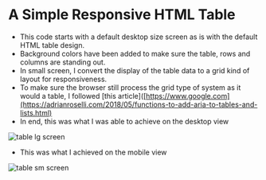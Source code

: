 # A Simple Responsive HTML Table
- This code starts with a default desktop size screen as is with the default HTML table design.
- Background colors have been added to make sure the table, rows and columns are standing out.
- In small screen, I convert the display of the table data to a grid kind of layout for responsiveness.
- To make sure the browser still process the grid type of system as it would a table, I followed [this article]([https://www.google.com](https://adrianroselli.com/2018/05/functions-to-add-aria-to-tables-and-lists.html)
- In end, this was what I was able to achieve on the desktop view

![table lg screen](https://github.com/PhillipSaint254/responsive_table/assets/75745682/337671c9-0518-4275-a817-c8d79983da5e)

- This was what I achieved on the mobile view

![table sm screen](https://github.com/PhillipSaint254/responsive_table/assets/75745682/1829c101-8a9b-47b0-98b0-eb3eef63558b)

